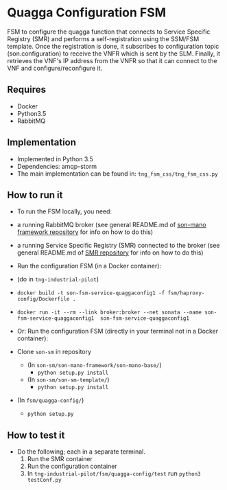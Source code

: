 # Quagga Configuration FSM
FSM to configure the quagga function that connects to Service Specific Registry (SMR) and performs a self-registration using the SSM/FSM template. Once the registration is done, it subscribes to configuration topic (son.configuration) to receive the VNFR which is sent by the SLM. Finally, it retrieves the VNF's IP address from the VNFR so that it can connect to the VNF and configure/reconfigure it.

## Requires
* Docker
* Python3.5
* RabbitMQ

## Implementation
* Implemented in Python 3.5
* Dependencies: amqp-storm
* The main implementation can be found in: `tng_fsm_css/tng_fsm_css.py`

## How to run it
* To run the FSM locally, you need:
 * a running RabbitMQ broker (see general README.md of [son-mano framework repository](https://github.com/sonata-nfv/son-mano-framework) for info on how to do this)
 * a running Service Specific Registry (SMR) connected to the broker (see general README.md of [SMR repository](https://github.com/sonata-nfv/son-mano-framework) for info on how to do this)

* Run the configuration FSM (in a Docker container):
 * (do in `tng-industrial-pilot`)
 * `docker build -t son-fsm-service-quaggaconfig1 -f fsm/haproxy-config/Dockerfile .`
 * `docker run -it --rm --link broker:broker --net sonata --name son-fsm-service-quaggaconfig1  son-fsm-service-quaggaconfig1`

* Or: Run the configuration FSM (directly in your terminal not in a Docker container):
 * Clone `son-sm` in repository 
    * (In `son-sm/son-mano-framework/son-mano-base/`)
        * `python setup.py install`
    * (In `son-sm/son-sm-template/`)
        * `python setup.py install`
 * (In `fsm/quagga-config/`)
    * `python setup.py`

## How to test it
* Do the following; each in a separate terminal.
    1. Run the SMR container
    2. Run the configuration container
    3. In `tng-industrial-pilot/fsm/quagga-config/test` run `python3 testConf.py`
